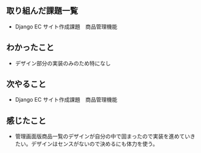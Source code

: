 ## 取り組んだ課題一覧 
- Django EC サイト作成課題　商品管理機能
## わかったこと
- デザイン部分の実装のみのため特になし
## 次やること  
- Django EC サイト作成課題　商品管理機能
## 感じたこと 
- 管理画面版商品一覧のデザインが自分の中で固まったので実装を進めていきたい。デザインはセンスがないので決めるにも体力を使う。